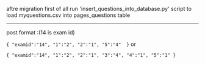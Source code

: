 aftre migration first of all run 'insert_questions_into_database.py' script to load myquestions.csv into pages_questions table


-------------------------------------------------------------------------

post format :(14 is exam id)

`{
	"examid":"14",
	"1":"2",
	"2":"1",
	"5":"4"	
}`
or 

`{
	"examid":"14",
	"1":"2",
	"2":"1",
	"3":"4",
	"4":"1",
	"5":"1"
}
`
